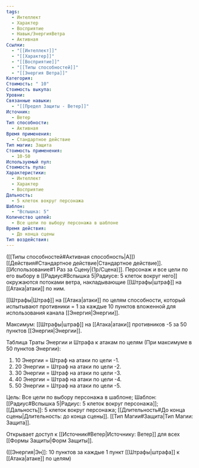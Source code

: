 ```yaml
---
tags:
  - Интеллект
  - Характер
  - Восприятие
  - Навык/ЭнергияВетра
  - Активная
Ссылки:
  - "[[Интеллект]]"
  - "[[Характер]]"
  - "[[Восприятие]]"
  - "[[Типы способностей]]"
  - "[[Энергия Ветра]]"
Категория: 
Стоимость: " 10"
Стоимость выкупа: 
Уровни: 
Связанные навыки:
  - "[[Предел Защиты - Ветер]]"
Источник:
  - Ветер
Тип способности:
  - Активная
Время применения:
  - Стандартное действие
Тип магии: Защита
Стоимость применения:
  - 10-50
Используемый пул: 
Стоимость пула: 
Характеристики:
  - Интеллект
  - Характер
  - Восприятие
Дальность:
  - 5 клеток вокруг персонажа
Шаблон:
  - "Вспышка: 5"
Количество целей:
  - Все цели по выбору персонажа в шаблоне
Время действия:
  - До конца сцены
Тип воздействия:
---
```

([[Типы способностей#Активная способность|А]]) [[Действия#Стандартное действие|Стандартное действие]]. [[Использование#1 Раз за Сцену|(1р/Сцена)]]. Персонаж и все цели по его выбору в  [[Радиус#Вспышка 5|Радиусе: 5 клеток вокруг него]] окружаются потоками ветра, накладывающие [[Штрафы|штраф]] на [[Атака|атаки]] по ним. 

[[Штрафы|Штраф]] на [[Атака|атаки]] по целям способности, который испытывают противники = 1 за каждые 10 пунктов вложенной для использования канала [[Энергия|Энергии]].

Максимум: [[Штрафы|штраф]] на [[Атака|атаки]] противников -5 за 50 пунктов [[Энергия|Энергии]].

Таблица Траты Энергии и Штрафа к атакам по целям
(При максимуме в 50 пунктов Энергии):

1. 10 Энергии = Штраф на атаки по цели -1.
2. 20 Энергии = Штраф на атаки по цели -2.
3. 30 Энергии = Штраф на атаки по цели -3.
4. 40 Энергии = Штраф на атаки по цели -4.
5. 50 Энергии = Штраф на атаки по цели -5.

Цель: Все цели по выбору персонажа в шаблоне; Шаблон: [[Радиус#Вспышка 5|Радиус: 5 клеток вокруг персонажа]]; [[Дальность]]: 5 клеток вокруг персонажа; [[Длительность#До конца сцены|Длительность: до конца сцены]]. [[Тип Магии#Защита|Тип Магии: Защита]].

Открывает доступ к [[Источник#Ветер|Источнику: Ветер]] для всех [[Формы Защиты|Форм Защиты]]. 

([[Энергия|Эн]]: 10 пунктов за каждые 1 пункт [[Штрафы|штрафа]] к [[Атака|атаке]] по целям)